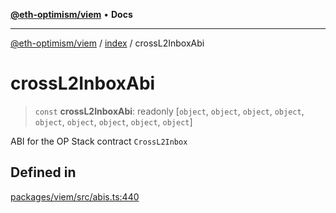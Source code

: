 [**@eth-optimism/viem**](../../README.md) • **Docs**

***

[@eth-optimism/viem](../../README.md) / [index](../README.md) / crossL2InboxAbi

# crossL2InboxAbi

> `const` **crossL2InboxAbi**: readonly [`object`, `object`, `object`, `object`, `object`, `object`, `object`, `object`, `object`]

ABI for the OP Stack contract `CrossL2Inbox`

## Defined in

[packages/viem/src/abis.ts:440](https://github.com/ethereum-optimism/ecosystem/blob/e811aa63ad2d81436ee2008e44d114c24dafedef/packages/viem/src/abis.ts#L440)
